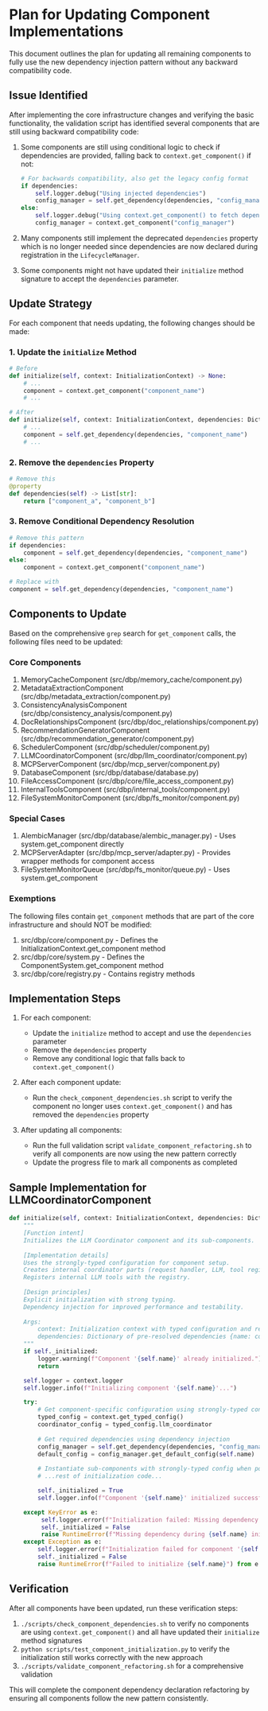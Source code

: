 # Plan for Updating Component Implementations

This document outlines the plan for updating all remaining components to fully use the new dependency injection pattern without any backward compatibility code.

## Issue Identified

After implementing the core infrastructure changes and verifying the basic functionality, the validation script has identified several components that are still using backward compatibility code:

1. Some components are still using conditional logic to check if dependencies are provided, falling back to `context.get_component()` if not:
   ```python
   # For backwards compatibility, also get the legacy config format
   if dependencies:
       self.logger.debug("Using injected dependencies")
       config_manager = self.get_dependency(dependencies, "config_manager")
   else:
       self.logger.debug("Using context.get_component() to fetch dependencies")
       config_manager = context.get_component("config_manager")
   ```

2. Many components still implement the deprecated `dependencies` property which is no longer needed since dependencies are now declared during registration in the `LifecycleManager`.

3. Some components might not have updated their `initialize` method signature to accept the `dependencies` parameter.

## Update Strategy

For each component that needs updating, the following changes should be made:

### 1. Update the `initialize` Method

```python
# Before
def initialize(self, context: InitializationContext) -> None:
    # ...
    component = context.get_component("component_name")
    # ...

# After
def initialize(self, context: InitializationContext, dependencies: Dict[str, Component]) -> None:
    # ...
    component = self.get_dependency(dependencies, "component_name")
    # ...
```

### 2. Remove the `dependencies` Property

```python
# Remove this
@property
def dependencies(self) -> List[str]:
    return ["component_a", "component_b"]
```

### 3. Remove Conditional Dependency Resolution

```python
# Remove this pattern
if dependencies:
    component = self.get_dependency(dependencies, "component_name")
else:
    component = context.get_component("component_name")

# Replace with
component = self.get_dependency(dependencies, "component_name")
```

## Components to Update

Based on the comprehensive `grep` search for `get_component` calls, the following files need to be updated:

### Core Components
1. MemoryCacheComponent (src/dbp/memory_cache/component.py)
2. MetadataExtractionComponent (src/dbp/metadata_extraction/component.py)
3. ConsistencyAnalysisComponent (src/dbp/consistency_analysis/component.py)
4. DocRelationshipsComponent (src/dbp/doc_relationships/component.py)
5. RecommendationGeneratorComponent (src/dbp/recommendation_generator/component.py)
6. SchedulerComponent (src/dbp/scheduler/component.py)
7. LLMCoordinatorComponent (src/dbp/llm_coordinator/component.py)
8. MCPServerComponent (src/dbp/mcp_server/component.py)
9. DatabaseComponent (src/dbp/database/database.py)
10. FileAccessComponent (src/dbp/core/file_access_component.py)
11. InternalToolsComponent (src/dbp/internal_tools/component.py)
12. FileSystemMonitorComponent (src/dbp/fs_monitor/component.py)

### Special Cases
1. AlembicManager (src/dbp/database/alembic_manager.py) - Uses system.get_component directly
2. MCPServerAdapter (src/dbp/mcp_server/adapter.py) - Provides wrapper methods for component access
3. FileSystemMonitorQueue (src/dbp/fs_monitor/queue.py) - Uses system.get_component

### Exemptions
The following files contain `get_component` methods that are part of the core infrastructure and should NOT be modified:

1. src/dbp/core/component.py - Defines the InitializationContext.get_component method
2. src/dbp/core/system.py - Defines the ComponentSystem.get_component method
3. src/dbp/core/registry.py - Contains registry methods

## Implementation Steps

1. For each component:
   - Update the `initialize` method to accept and use the `dependencies` parameter
   - Remove the `dependencies` property
   - Remove any conditional logic that falls back to `context.get_component()`
   
2. After each component update:
   - Run the `check_component_dependencies.sh` script to verify the component no longer uses `context.get_component()` and has removed the `dependencies` property
   
3. After updating all components:
   - Run the full validation script `validate_component_refactoring.sh` to verify all components are now using the new pattern correctly
   - Update the progress file to mark all components as completed

## Sample Implementation for LLMCoordinatorComponent

```python
def initialize(self, context: InitializationContext, dependencies: Dict[str, Component]) -> None:
    """
    [Function intent]
    Initializes the LLM Coordinator component and its sub-components.
    
    [Implementation details]
    Uses the strongly-typed configuration for component setup.
    Creates internal coordinator parts (request handler, LLM, tool registry, job manager, formatter).
    Registers internal LLM tools with the registry.
    
    [Design principles]
    Explicit initialization with strong typing.
    Dependency injection for improved performance and testability.
    
    Args:
        context: Initialization context with typed configuration and resources
        dependencies: Dictionary of pre-resolved dependencies {name: component_instance}
    """
    if self._initialized:
        logger.warning(f"Component '{self.name}' already initialized.")
        return

    self.logger = context.logger
    self.logger.info(f"Initializing component '{self.name}'...")

    try:
        # Get component-specific configuration using strongly-typed config
        typed_config = context.get_typed_config()
        coordinator_config = typed_config.llm_coordinator
        
        # Get required dependencies using dependency injection
        config_manager = self.get_dependency(dependencies, "config_manager")
        default_config = config_manager.get_default_config(self.name)
        
        # Instantiate sub-components with strongly-typed config when possible
        # ...rest of initialization code...

        self._initialized = True
        self.logger.info(f"Component '{self.name}' initialized successfully.")

    except KeyError as e:
         self.logger.error(f"Initialization failed: Missing dependency component '{e}'. Ensure it's registered.")
         self._initialized = False
         raise RuntimeError(f"Missing dependency during {self.name} initialization: {e}") from e
    except Exception as e:
        self.logger.error(f"Initialization failed for component '{self.name}': {e}", exc_info=True)
        self._initialized = False
        raise RuntimeError(f"Failed to initialize {self.name}") from e
```

## Verification

After all components have been updated, run these verification steps:

1. `./scripts/check_component_dependencies.sh` to verify no components are using `context.get_component()` and all have updated their `initialize` method signatures
2. `python scripts/test_component_initialization.py` to verify the initialization still works correctly with the new approach
3. `./scripts/validate_component_refactoring.sh` for a comprehensive validation

This will complete the component dependency declaration refactoring by ensuring all components follow the new pattern consistently.
